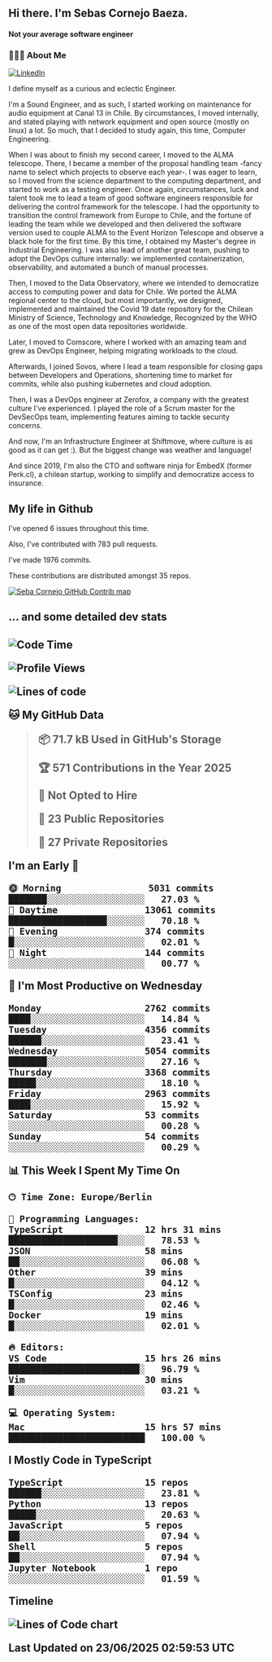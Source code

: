 <h2> Hi there.  I'm Sebas Cornejo Baeza.</h2>
<h4> Not your average software engineer</h4>
<h3> 👨🏻‍💻 About Me </h3>
<a href="http://linkedin.com/in/sebastian-cornejo-baeza/"><img alt="LinkedIn" src="https://img.shields.io/badge/Sebas%20Cornejo%20-informational?style=appveyor&logo=linkedin"></a>


I define myself as a curious and eclectic Engineer.

I'm a Sound Engineer, and as such, I started working on maintenance for audio equipment at Canal 13 in Chile.
By circumstances, I moved internally, and stated playing with network equipment and open source (mostly on linux) 
a lot. So much, that I decided to study again, this time, Computer Engineering.

When I was about to finish my second career, I moved to the ALMA telescope. There, I became a member of the proposal handling team
-fancy name to select which projects to observe each year-. 
I was eager to learn, so I moved from the science department to the computing department, and started to work as 
a testing engineer. Once again, circumstances, luck and talent took me to lead a team of good software engineers 
responsible for delivering the control framework for the telescope. I had the opportunity to transition the control framework from
Europe to Chile, and the fortune of leading the team while we developed and then delivered the software
version used to couple ALMA to the Event Horizon Telescope and observe a black hole for the first time.
By this time, I obtained my Master's degree in Industrial Engineering.
I was also lead of another great team, pushing to adopt the DevOps culture internally: we implemented containerization, observability, and automated a bunch of manual processes.

Then, I moved to the Data Observatory, where we intended to democratize access to computing power
and data for Chile. We ported the ALMA regional center to the cloud, but most importantly, we designed, implemented
and maintained the Covid 19 date repository for the Chilean Ministry of Science, Technology and Knowledge, Recognized by the WHO as one of the most open
data repositories worldwide.

Later, I moved to Comscore, where I worked with an amazing team and grew as DevOps Engineer, helping migrating workloads to the cloud.

Afterwards, I joined Sovos, where I lead a team responsible for closing gaps between Developers and Operations, shortening time to market for commits, while
also pushing kubernetes and cloud adoption.

Then, I was a DevOps engineer at Zerofox, a company with the greatest culture I've experienced. I played the role of a Scrum master for the DevSecOps team,
implementing features aiming to tackle security concerns.

And now, I'm an Infrastructure Engineer at Shiftmove, where culture is as good as it can get :). But the biggest change was weather and language!
 
And since 2019, I'm also the CTO and software ninja for EmbedX (former Perk.cl), a chilean startup, working to simplify and democratize access to insurance.

<h2> My life in Github </h2>

I've opened 6 issues throughout this time.

Also, I've contributed with 783 pull requests.

I've made 1976 commits.

These contributions are distributed amongst 35 repos.

<a href="https://github.com/scornejob/scornejob">
  <picture>
    <source media="(prefers-color-scheme: dark)" srcset="https://raw.githubusercontent.com/scornejob/scornejob/master/profile-3d-contrib/profile-night-green.svg">
    <img alt="Seba Cornejo GitHub Contrib map" src="https://raw.githubusercontent.com/scornejob/scornejob/master/profile-3d-contrib/profile-gitblock.svg">
  </picture>
</a>

<h2>... and some detailed dev stats<h2>

<!--START_SECTION:waka-->
![Code Time](http://img.shields.io/badge/Code%20Time-1%2C192%20hrs%206%20mins-blue)

![Profile Views](http://img.shields.io/badge/Profile%20Views-0-blue)

![Lines of code](https://img.shields.io/badge/From%20Hello%20World%20I%27ve%20Written-9.0%20million%20lines%20of%20code-blue)

**🐱 My GitHub Data** 

> 📦 71.7 kB Used in GitHub's Storage 
 > 
> 🏆 571 Contributions in the Year 2025
 > 
> 🚫 Not Opted to Hire
 > 
> 📜 23 Public Repositories 
 > 
> 🔑 27 Private Repositories 
 > 
**I'm an Early 🐤** 

```text
🌞 Morning                5031 commits        ███████░░░░░░░░░░░░░░░░░░   27.03 % 
🌆 Daytime                13061 commits       ██████████████████░░░░░░░   70.18 % 
🌃 Evening                374 commits         █░░░░░░░░░░░░░░░░░░░░░░░░   02.01 % 
🌙 Night                  144 commits         ░░░░░░░░░░░░░░░░░░░░░░░░░   00.77 % 
```
📅 **I'm Most Productive on Wednesday** 

```text
Monday                   2762 commits        ████░░░░░░░░░░░░░░░░░░░░░   14.84 % 
Tuesday                  4356 commits        ██████░░░░░░░░░░░░░░░░░░░   23.41 % 
Wednesday                5054 commits        ███████░░░░░░░░░░░░░░░░░░   27.16 % 
Thursday                 3368 commits        █████░░░░░░░░░░░░░░░░░░░░   18.10 % 
Friday                   2963 commits        ████░░░░░░░░░░░░░░░░░░░░░   15.92 % 
Saturday                 53 commits          ░░░░░░░░░░░░░░░░░░░░░░░░░   00.28 % 
Sunday                   54 commits          ░░░░░░░░░░░░░░░░░░░░░░░░░   00.29 % 
```


📊 **This Week I Spent My Time On** 

```text
🕑︎ Time Zone: Europe/Berlin

💬 Programming Languages: 
TypeScript               12 hrs 31 mins      ████████████████████░░░░░   78.53 % 
JSON                     58 mins             ██░░░░░░░░░░░░░░░░░░░░░░░   06.08 % 
Other                    39 mins             █░░░░░░░░░░░░░░░░░░░░░░░░   04.12 % 
TSConfig                 23 mins             █░░░░░░░░░░░░░░░░░░░░░░░░   02.46 % 
Docker                   19 mins             █░░░░░░░░░░░░░░░░░░░░░░░░   02.01 % 

🔥 Editors: 
VS Code                  15 hrs 26 mins      ████████████████████████░   96.79 % 
Vim                      30 mins             █░░░░░░░░░░░░░░░░░░░░░░░░   03.21 % 

💻 Operating System: 
Mac                      15 hrs 57 mins      █████████████████████████   100.00 % 
```

**I Mostly Code in TypeScript** 

```text
TypeScript               15 repos            ██████░░░░░░░░░░░░░░░░░░░   23.81 % 
Python                   13 repos            █████░░░░░░░░░░░░░░░░░░░░   20.63 % 
JavaScript               5 repos             ██░░░░░░░░░░░░░░░░░░░░░░░   07.94 % 
Shell                    5 repos             ██░░░░░░░░░░░░░░░░░░░░░░░   07.94 % 
Jupyter Notebook         1 repo              ░░░░░░░░░░░░░░░░░░░░░░░░░   01.59 % 
```



**Timeline**

![Lines of Code chart](https://raw.githubusercontent.com/scornejob/scornejob/master/assets/bar_graph.png)


 Last Updated on 23/06/2025 02:59:53 UTC
<!--END_SECTION:waka-->
